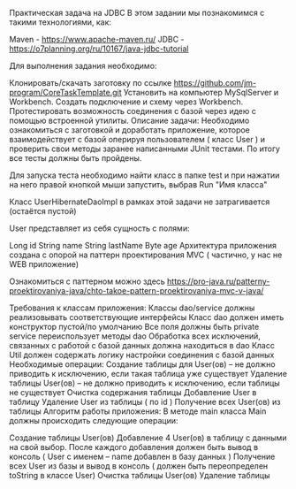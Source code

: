 Практическая задача на JDBC В этом задании мы познакомимся с такими технологиями, как:

Maven - https://www.apache-maven.ru/ JDBC - https://o7planning.org/ru/10167/java-jdbc-tutorial

Для выполнения задания необходимо:

Клонировать/скачать заготовку по ссылке https://github.com/jm-program/CoreTaskTemplate.git Установить на компьютер MySqlServer и Workbench. Создать подключение и схему через Workbench. Протестировать возможность соединения с базой через идею с помощью встроенной утилиты. Описание задачи: Необходимо ознакомиться с заготовкой и доработать приложение, которое взаимодействует с базой оперируя пользователем ( класс User ) и проверить свои методы заранее написанными JUnit тестами. По итогу все тесты должны быть пройдены.

Для запуска теста необходимо найти класс в папке test и при нажатии на него правой кнопкой мыши запустить, выбрав Run "Имя класса"

Класс UserHibernateDaoImpl в рамках этой задачи не затрагивается (остаётся пустой)

User представляет из себя сущность с полями:

Long id String name String lastName Byte age Архитектура приложения создана с опорой на паттерн проектирования MVC ( частично, у нас не WEB приложение)

Ознакомиться с паттерном можно здесь https://pro-java.ru/patterny-proektirovaniya-java/chto-takoe-pattern-proektirovaniya-mvc-v-java/

Требования к классам приложения: Классы dao/service должны реализовывать соответствующие интерфейсы Класс dao должен иметь конструктор пустой/по умолчанию Все поля должны быть private service переиспользует методы dao Обработка всех исключений, связанных с работой с базой данных должна находиться в dao Класс Util должен содержать логику настройки соединения с базой данных Необходимые операции: Создание таблицы для User(ов) – не должно приводить к исключению, если такая таблица уже существует Удаление таблицы User(ов) – не должно приводить к исключению, если таблицы не существует Очистка содержания таблицы Добавление User в таблицу Удаление User из таблицы ( по id ) Получение всех User(ов) из таблицы Алгоритм работы приложения: В методе main класса Main должны происходить следующие операции:

Создание таблицы User(ов) Добавление 4 User(ов) в таблицу с данными на свой выбор. После каждого добавления должен быть вывод в консоль ( User с именем – name добавлен в базу данных ) Получение всех User из базы и вывод в консоль ( должен быть переопределен toString в классе User) Очистка таблицы User(ов) Удаление таблицы
